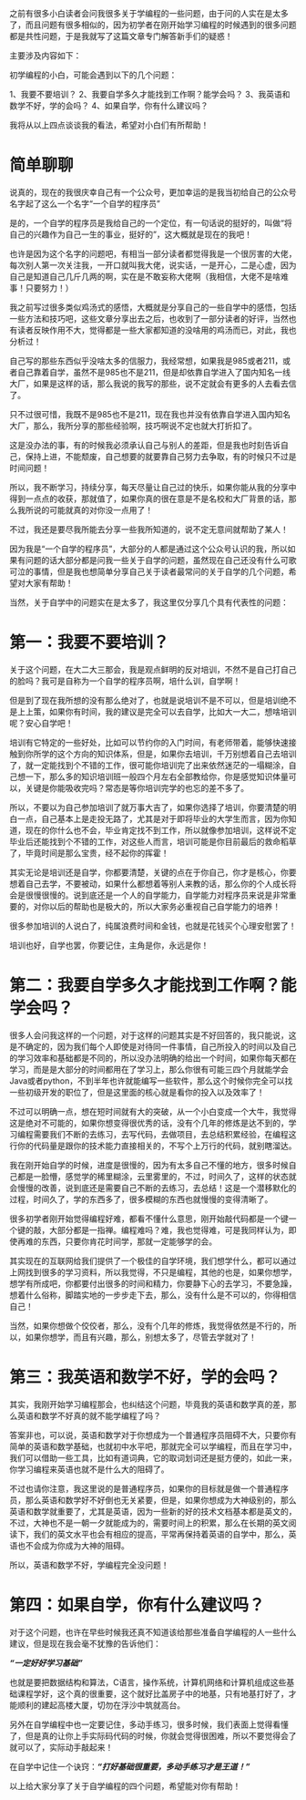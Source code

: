 之前有很多小白读者会问我很多关于学编程的一些问题，由于问的人实在是太多了，而且问题有很多相似的，因为初学者在刚开始学习编程的时候遇到的很多问题都是共性问题，于是我就写了这篇文章专门解答新手们的疑惑！



主要涉及内容如下：



初学编程的小白，可能会遇到以下的几个问题：



1、我要不要培训？
2、我要自学多久才能找到工作啊？能学会吗？
3、我英语和数学不好，学的会吗？
4、如果自学，你有什么建议吗？



我将从以上四点谈谈我的看法，希望对小白们有所帮助！

# 简单聊聊



说真的，现在的我很庆幸自己有一个公众号，更加幸运的是我当初给自己的公众号名字起了这么一个名字“一个自学的程序员”



是的，一个自学的程序员是我给自己的一个定位，有一句话说的挺好的，叫做“将自己的兴趣作为自己一生的事业，挺好的”，这大概就是现在的我吧！



也许是因为这个名字的问题吧，有相当一部分读者都觉得我是一个很厉害的大佬，每次别人第一次关注我，一开口就叫我大佬，说实话，一是开心，二是心虚，因为自己是知道自己几斤几两的啊，实在是不敢妄称大佬啊（我相信，大佬不是啥难事！只要努力！）



我之前写过很多类似鸡汤式的感悟，大概就是分享自己的一些自学中的感悟，包括一些方法和技巧吧，这些文章分享出去之后，也收到了一部分读者的好评，当然也有读者反映作用不大，觉得都是一些大家都知道的没啥用的鸡汤而已，对此，我也分析过！



自己写的那些东西似乎没啥太多的信服力，我经常想，如果我是985或者211，或者自己靠着自学，虽然不是985也不是211，但是却依靠自学进入了国内知名一线大厂，如果是这样的话，那么我说的我写的那些，说不定就会有更多的人去看去信了。



只不过很可惜，我既不是985也不是211，现在我也并没有依靠自学进入国内知名大厂，那么，我所分享的那些经验啊，技巧啊说不定也就大打折扣了。



这是没办法的事，有的时候我必须承认自己与别人的差距，但是我也时刻告诉自己，保持上进，不能颓废，自己想要的就要靠自己努力去争取，有的时候只不过是时间问题！



所以，我不断学习，持续分享，每天尽量让自己过的快乐，如果你能从我的分享中得到一点点的收获，那就值了，如果你真的很在意是不是名校和大厂背景的话，那么我所说的可能就真的对你没一点用了！



不过，我还是要尽我所能去分享一些我所知道的，说不定无意间就帮助了某人！



因为我是“一个自学的程序员”，大部分的人都是通过这个公众号认识的我，所以如果有问题的话大部分都是问我一些关于自学的问题，虽然现在自己还没有什么可歌可泣的事情，但是我也想简单分享自己关于读者最常问的关于自学的几个问题，希望对大家有帮助！



当然，关于自学中的问题实在是太多了，我这里仅分享几个具有代表性的问题：



# 第一：我要不要培训？



关于这个问题，在大二大三那会，我是观点鲜明的反对培训，不然不是自己打自己的脸吗？我可是自称为一个自学的程序员啊，培什么训，自学啊！



但是到了现在我所想的没有那么绝对了，也就是说培训不是不可以，但是培训绝不是上上策，如果你有时间，我的建议是完全可以去自学，比如大一大二，想啥培训呢？安心自学吧！



培训有它特定的一些好处，比如可以节约你的入门时间，有老师带着，能够快速接触到你所学的这个方向的知识体系，但是，如果你去培训，千万别想着自己去培训了，就一定能找到个不错的工作，很可能你培训完了出来依然迷茫的一塌糊涂，自己想一下，那么多的知识培训班一般四个月左右全部教给你，你是感觉知识体量可以，关键是你能吸收完吗？常态是等你培训完学的也忘的差不多了。



所以，不要以为自己参加培训了就万事大吉了，如果你选择了培训，你要清楚的明白一点，自己基本上是走投无路了，尤其是对于即将毕业的大学生而言，因为你知道，现在的你什么也不会，毕业肯定找不到工作，所以就像参加培训，这样说不定毕业后还能找到个不错的工作，对这些人而言，培训可能是你目前最后的救命稻草了，毕竟时间是那么宝贵，经不起你的挥霍！



其实无论是培训还是自学，你都要清楚，关键的点在于你自己，你才是核心，你要想着自己去学，不要被动，如果什么都想着等别人来教的话，那么你的个人成长将会是很慢很慢的。说到底还是一个人的自学能力，自学能力对程序员来说是非常重要的，对你以后的帮助也是极大的，所以大家务必重视自己自学能力的培养！



很多参加培训的人说白了，纯属浪费时间和金钱，也就是花钱买个心理安慰罢了！



培训也好，自学也罢，你要记住，主角是你，永远是你！



# 第二：我要自学多久才能找到工作啊？能学会吗？



很多人会问我这样的一个问题，对于这样的问题其实是不好回答的，我只能说，这是不确定的，因为我们每个人即使是对待同一件事情，自己所投入的时间以及自己的学习效率和基础都是不同的，所以没办法明确的给出一个时间，如果你每天都在学习，而是是大部分的时间都用在了学习上，那么你很有可能三四个月就能学会Java或者python，不到半年也许就能编写一些软件，那么这个时候你完全可以找一些初级开发的职位了，但是这里面的核心就是看你的投入以及效率了！



不过可以明确一点，想在短时间就有大的突破，从一个小白变成一个大牛，我觉得这是绝对不可能的，如果你想变得很优秀的话，没有个几年的修炼是达不到的，学习编程需要我们不断的去练习，去写代码，去做项目，去总结积累经验，在编程这行你的代码量是跟你的技术能力直接相关的，不写个上万行的代码，就别瞎溜达。



我在刚开始自学的时候，进度是很慢的，因为有太多自己不懂的地方，很多时候自己都是一脸懵，感觉学的稀里糊涂，云里雾里的，不过，时间久了，这样的状态就会慢慢的改善，说到底还是需要自己不断的去练习，去总结！这是一个潜移默化的过程，时间久了，学的东西多了，很多模糊的东西也就慢慢的变得清晰了。



很多初学者刚开始觉得编程好难，都看不懂什么意思，刚开始敲代码都是一个键一个键的敲，大部分都是一指禅。编程难吗？难，我也觉得难，可是我同样认为，即使再难的东西，只要你肯花时间学，那就一定能够学的会。



其实现在的互联网给我们提供了一个极佳的自学环境，我们想学什么，都可以通过上网找到很多的学习资料，所以我觉得，不只是编程，其他的也是，如果你想学，想学有所成吧，你都要付出很多的时间和精力，你要静下心的去学习，不要急躁，想着什么俗称，脚踏实地的一步步走下去，那么，没有什么是不可以的，你得相信自己！



当然，如果你想做个佼佼者，那么，没有个几年的修炼，我觉得依然是不行的，所以，如果你想学，而且有兴趣，那么，别想太多了，尽管去学就对了！



# 第三：我英语和数学不好，学的会吗？



其实，我刚开始学习编程那会，也纠结这个问题，毕竟我的英语和数学真的差，那么英语和数学不好真的就不能学编程了吗？



答案非也，可以说，英语和数学对于你想成为一个普通程序员阻碍不大，只要你有简单的英语和数学基础，也就初中水平吧，那就完全可以学编程，而且在学习中，我们可以借助一些工具，比如有道词典，它的取词划词还是挺方便的，如此一来，你学习编程来英语也就不是什么大的阻碍了。



不过也请你注意，我这里说的是普通程序员，如果你的目标就是做一个普通程序员，那么英语和数学好不好倒也无关紧要，但是，如果你想成为大神级别的，那么英语和数学就重要了，尤其是英语，因为一些新的好的技术文档基本都是英文的，不过，大神也不是一朝一夕就能成为的，需要时间上的积累，那么在长期的英文阅读下，我们的英文水平也会有相应的提高，平常再保持着英语的自学中，那么，英语也不会成为你成为大神的阻碍。



所以，英语和数学不好，学编程完全没问题！



# 第四：如果自学，你有什么建议吗？



对于这个问题，也许在早些时候我还真不知道该给那些准备自学编程的人一些什么建议，但是现在我会毫不犹豫的告诉他们：



***“一定好好学习基础”***



也就是要把数据结构和算法，C语言，操作系统，计算机网络和计算机组成这些基础课程学好，这个真的很重要，这个就好比盖房子中的地基，只有地基打好了，才能顺利的建起高楼大厦，切勿在浮沙中筑就高台。



另外在自学编程中也一定要记住，多动手练习，很多时候，我们表面上觉得看懂了，但是真的让你上手实际码代码的时候，你就会觉得很困难，所以不要觉得会了就可以了，实际动手敲起来！



在自学中记住一个诀窍：***“打好基础很重要，多动手练习才是王道！”***



以上给大家分享了关于自学编程的四个问题，希望能对你有帮助！